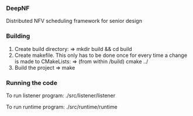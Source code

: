 ### DeepNF
Distributed NFV scheduling framework for senior design

### Building
1. Create build directory:
    => mkdir build && cd build
2. Create makefile. This only has to be done once for every time a change is made to CMakeLists:
    => (from within /build) cmake ../
3. Build the project
    => make

### Running the code
To run listener program:
    ./src/listener/listener

To run runtime program:
    ./src/runtime/runtime